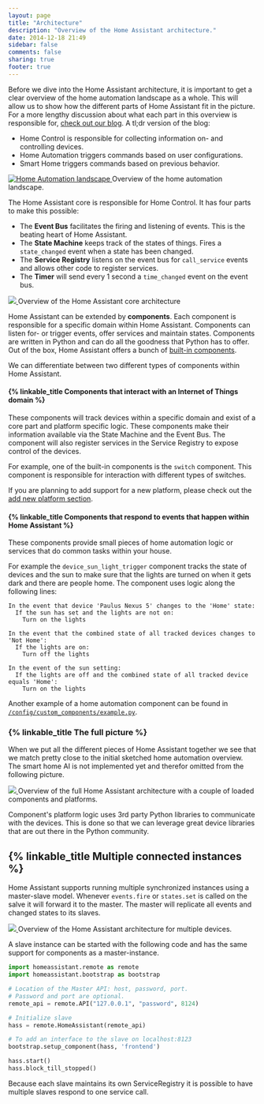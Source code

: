 ```yaml
---
layout: page
title: "Architecture"
description: "Overview of the Home Assistant architecture."
date: 2014-12-18 21:49
sidebar: false
comments: false
sharing: true
footer: true
---
```


Before we dive into the Home Assistant architecture, it is important to get a clear overview of the home automation landscape as a whole. This will allow us to show how the different parts of Home Assistant fit in the picture. For a more lengthy discussion about what each part in this overview is responsible for, <a href='{{ root_url }}/blog/2014/12/26/home-control-home-automation-and-the-smart-home/'>check out our blog</a>. A tl;dr version of the blog:

 * Home Control is responsible for collecting information on- and controlling devices.
 * Home Automation triggers commands based on user configurations.
 * Smart Home triggers commands based on previous behavior.

<p class='img'>
  <a href='{{site_root}}/images/architecture/home_automation_landscape.png'>
    <img alt='Home Automation landscape'
         src='{{site_root}}/images/architecture/home_automation_landscape.png' />
  </a>
  Overview of the home automation landscape.
</p>

The Home Assistant core is responsible for Home Control. It has four parts to make this possible:

 * The **Event Bus** facilitates the firing and listening of events. This is the beating heart of Home Assistant.
 * The **State Machine** keeps track of the states of things. Fires a `state_changed` event when a state has been changed.
 * The **Service Registry** listens on the event bus for `call_service` events and allows other code to register services.
 * The **Timer** will send every 1 second a `time_changed` event on the event bus.

<p class='img'>
  <a href='{{ root_url }}/images/architecture/ha_architecture.png'>
    <img src='{{ root_url }}/images/architecture/ha_architecture.png' />
  </a>
  Overview of the Home Assistant core architecture
</p>

Home Assistant can be extended by **components**. Each component is responsible for a specific domain within Home Assistant. Components can listen for- or trigger events, offer services and maintain states. Components are written in Python and can do all the goodness that Python has to offer. Out of the box, Home Assistant offers a bunch of [built-in components]({{site_root}}/components/).

We can differentiate between two different types of
components within Home Assistant.

#### {% linkable_title Components that interact with an Internet of Things domain %}
These components will track devices within a specific domain and exist of a core part and platform specific logic. These components make their information available via the State Machine and the Event Bus. The component will also register services in the Service Registry to expose control of the devices.

For example, one of the built-in components is the `switch` component. This component is responsible for interaction with different types of switches.

If you are planning to add support for a new platform, please check out the [add new platform section]({{root_url}}/developers/add_new_platform.html).

#### {% linkable_title Components that respond to events that happen within Home Assistant %}
These components provide small pieces of home automation logic or services that do common tasks within your house.

For example the `device_sun_light_trigger` component tracks the state of devices and the sun to make sure that the lights are turned on when it gets dark and there are people home. The component uses logic along the following lines:

    In the event that device 'Paulus Nexus 5' changes to the 'Home' state:
      If the sun has set and the lights are not on:
        Turn on the lights

<!-- comment to separate markdown blockquotes -->

    In the event that the combined state of all tracked devices changes to 'Not Home':
      If the lights are on:
        Turn off the lights

<!-- comment to separate markdown blockquotes -->

    In the event of the sun setting:
      If the lights are off and the combined state of all tracked device equals 'Home':
        Turn on the lights

Another example of a home automation component can be found in [`/config/custom_components/example.py`](https://github.com/balloob/home-assistant/blob/master/config/custom_components/example.py).

### {% linkable_title The full picture %}

When we put all the different pieces of Home Assistant together we see that we match pretty close to the initial sketched home automation overview. The smart home AI is not implemented yet and therefor omitted from the following picture.

<p class='img'>
  <a href='{{ root_url }}/images/architecture/ha_full_architecture.png'>
    <img src='{{ root_url }}/images/architecture/ha_full_architecture.png' />
  </a>
  Overview of the full Home Assistant architecture with a couple of loaded components and platforms.
</p>

Component's platform logic uses 3rd party Python libraries to communicate with the devices. This is done so that we can leverage great device libraries that are out there in the Python community.

## {% linkable_title Multiple connected instances %}

Home Assistant supports running multiple synchronized instances using a master-slave model. Whenever `events.fire` or `states.set` is called on the salve it will forward it to the master. The master will replicate all events and changed states to its slaves.

<p class='img'>
  <a href='{{ root_url }}/images/architecture/architecture-remote.png'>
    <img src='{{ root_url }}/images/architecture/architecture-remote.png' />
  </a>
  Overview of the Home Assistant architecture for multiple devices.
</p>

A slave instance can be started with the following code and has the same support for components as a master-instance.

```python
import homeassistant.remote as remote
import homeassistant.bootstrap as bootstrap

# Location of the Master API: host, password, port.
# Password and port are optional.
remote_api = remote.API("127.0.0.1", "password", 8124)

# Initialize slave
hass = remote.HomeAssistant(remote_api)

# To add an interface to the slave on localhost:8123
bootstrap.setup_component(hass, 'frontend')

hass.start()
hass.block_till_stopped()
```

<p class='note'>
Because each slave maintains its own ServiceRegistry it is possible to have multiple slaves respond to one service call.
</p>
